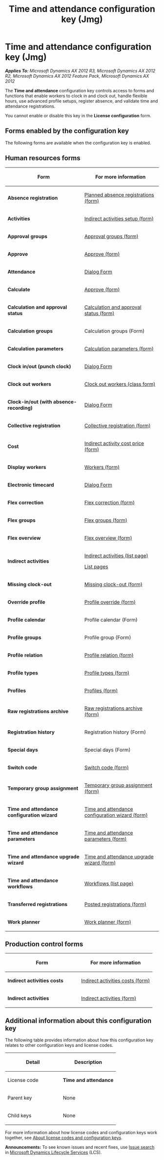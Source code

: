 ﻿---
title: Time and attendance configuration key (Jmg)
TOCTitle: Time and attendance configuration key (Jmg)
ms:assetid: aa8857b0-1f34-4ff6-8574-d31bea141dcd
ms:mtpsurl: https://technet.microsoft.com/en-us/library/Aa589265(v=AX.60)
ms:contentKeyID: 37831975
ms.date: 05/02/2014
mtps_version: v=AX.60
f1_keywords:
- Data_Dictionary.Configuration_Keys.Jmg
---

# Time and attendance configuration key (Jmg) 


_**Applies To:** Microsoft Dynamics AX 2012 R3, Microsoft Dynamics AX 2012 R2, Microsoft Dynamics AX 2012 Feature Pack, Microsoft Dynamics AX 2012_

The **Time and attendance** configuration key controls access to forms and functions that enable workers to clock in and clock out, handle flexible hours, use advanced profile setups, register absence, and validate time and attendance registrations.

You cannot enable or disable this key in the **License configuration** form.

## Forms enabled by the configuration key

The following forms are available when the configuration key is enabled.

## Human resources forms

<table>
<colgroup>
<col style="width: 50%" />
<col style="width: 50%" />
</colgroup>
<thead>
<tr class="header">
<th><p>Form</p></th>
<th><p>For more information</p></th>
</tr>
</thead>
<tbody>
<tr class="odd">
<td><p><strong>Absence registration</strong></p></td>
<td><p><a href="https://technet.microsoft.com/en-us/library/aa589208(v=ax.60)">Planned absence registrations (form)</a></p></td>
</tr>
<tr class="even">
<td><p><strong>Activities</strong></p></td>
<td><p><a href="https://technet.microsoft.com/en-us/library/aa600187(v=ax.60)">Indirect activities setup (form)</a></p></td>
</tr>
<tr class="odd">
<td><p><strong>Approval groups</strong></p></td>
<td><p><a href="https://technet.microsoft.com/en-us/library/aa553307(v=ax.60)">Approval groups (form)</a></p></td>
</tr>
<tr class="even">
<td><p><strong>Approve</strong></p></td>
<td><p><a href="https://technet.microsoft.com/en-us/library/aa550235(v=ax.60)">Approve (form)</a></p></td>
</tr>
<tr class="odd">
<td><p><strong>Attendance</strong></p></td>
<td><p><a href="https://technet.microsoft.com/en-us/library/aa596676(v=ax.60)">Dialog Form</a></p></td>
</tr>
<tr class="even">
<td><p><strong>Calculate</strong></p></td>
<td><p><a href="https://technet.microsoft.com/en-us/library/aa550235(v=ax.60)">Approve (form)</a></p></td>
</tr>
<tr class="odd">
<td><p><strong>Calculation and approval status</strong></p></td>
<td><p><a href="https://technet.microsoft.com/en-us/library/aa500601(v=ax.60)">Calculation and approval status (form)</a></p></td>
</tr>
<tr class="even">
<td><p><strong>Calculation groups</strong></p></td>
<td><p>Calculation groups (Form)</p></td>
</tr>
<tr class="odd">
<td><p><strong>Calculation parameters</strong></p></td>
<td><p><a href="https://technet.microsoft.com/en-us/library/aa584600(v=ax.60)">Calculation parameters (form)</a></p></td>
</tr>
<tr class="even">
<td><p><strong>Clock in/out (punch clock)</strong></p></td>
<td><p><a href="https://technet.microsoft.com/en-us/library/aa596676(v=ax.60)">Dialog Form</a></p></td>
</tr>
<tr class="odd">
<td><p><strong>Clock out workers</strong></p></td>
<td><p><a href="https://technet.microsoft.com/en-us/library/aa552036(v=ax.60)">Clock out workers (class form)</a></p></td>
</tr>
<tr class="even">
<td><p><strong>Clock-in/out (with absence-recording)</strong></p></td>
<td><p><a href="https://technet.microsoft.com/en-us/library/aa596676(v=ax.60)">Dialog Form</a></p></td>
</tr>
<tr class="odd">
<td><p><strong>Collective registration</strong></p></td>
<td><p><a href="https://technet.microsoft.com/en-us/library/aa575057(v=ax.60)">Collective registration (form)</a></p></td>
</tr>
<tr class="even">
<td><p><strong>Cost</strong></p></td>
<td><p><a href="https://technet.microsoft.com/en-us/library/aa596823(v=ax.60)">Indirect activity cost price (form)</a></p></td>
</tr>
<tr class="odd">
<td><p><strong>Display workers</strong></p></td>
<td><p><a href="https://technet.microsoft.com/en-us/library/aa583961(v=ax.60)">Workers (form)</a></p></td>
</tr>
<tr class="even">
<td><p><strong>Electronic timecard</strong></p></td>
<td><p><a href="https://technet.microsoft.com/en-us/library/aa596676(v=ax.60)">Dialog Form</a></p></td>
</tr>
<tr class="odd">
<td><p><strong>Flex correction</strong></p></td>
<td><p><a href="https://technet.microsoft.com/en-us/library/aa576228(v=ax.60)">Flex correction (form)</a></p></td>
</tr>
<tr class="even">
<td><p><strong>Flex groups</strong></p></td>
<td><p><a href="https://technet.microsoft.com/en-us/library/aa549019(v=ax.60)">Flex groups (form)</a></p></td>
</tr>
<tr class="odd">
<td><p><strong>Flex overview</strong></p></td>
<td><p><a href="https://technet.microsoft.com/en-us/library/aa585660(v=ax.60)">Flex overview (form)</a></p></td>
</tr>
<tr class="even">
<td><p><strong>Indirect activities</strong></p></td>
<td><p><a href="https://technet.microsoft.com/en-us/library/aa550612(v=ax.60)">Indirect activities (list page)</a></p>
<p><a href="list-pages.md">List pages</a></p></td>
</tr>
<tr class="odd">
<td><p><strong>Missing clock-out</strong></p></td>
<td><p><a href="https://technet.microsoft.com/en-us/library/aa575853(v=ax.60)">Missing clock-out (form)</a></p></td>
</tr>
<tr class="even">
<td><p><strong>Override profile</strong></p></td>
<td><p><a href="https://technet.microsoft.com/en-us/library/aa500595(v=ax.60)">Profile override (form)</a></p></td>
</tr>
<tr class="odd">
<td><p><strong>Profile calendar</strong></p></td>
<td><p>Profile calendar (Form)</p></td>
</tr>
<tr class="even">
<td><p><strong>Profile groups</strong></p></td>
<td><p>Profile group (Form)</p></td>
</tr>
<tr class="odd">
<td><p><strong>Profile relation</strong></p></td>
<td><p><a href="https://technet.microsoft.com/en-us/library/aa584182(v=ax.60)">Profile relation (form)</a></p></td>
</tr>
<tr class="even">
<td><p><strong>Profile types</strong></p></td>
<td><p><a href="https://technet.microsoft.com/en-us/library/hh242879(v=ax.60)">Profile types (form)</a></p></td>
</tr>
<tr class="odd">
<td><p><strong>Profiles</strong></p></td>
<td><p><a href="https://technet.microsoft.com/en-us/library/aa619449(v=ax.60)">Profiles (form)</a></p></td>
</tr>
<tr class="even">
<td><p><strong>Raw registrations archive</strong></p></td>
<td><p><a href="https://technet.microsoft.com/en-us/library/aa549941(v=ax.60)">Raw registrations archive (form)</a></p></td>
</tr>
<tr class="odd">
<td><p><strong>Registration history</strong></p></td>
<td><p>Registration history (Form)</p></td>
</tr>
<tr class="even">
<td><p><strong>Special days</strong></p></td>
<td><p>Special days (Form)</p></td>
</tr>
<tr class="odd">
<td><p><strong>Switch code</strong></p></td>
<td><p><a href="https://technet.microsoft.com/en-us/library/aa599251(v=ax.60)">Switch code (form)</a></p></td>
</tr>
<tr class="even">
<td><p><strong>Temporary group assignment</strong></p></td>
<td><p><a href="https://technet.microsoft.com/en-us/library/aa553475(v=ax.60)">Temporary group assignment (form)</a></p></td>
</tr>
<tr class="odd">
<td><p><strong>Time and attendance configuration wizard</strong></p></td>
<td><p><a href="https://technet.microsoft.com/en-us/library/aa582300(v=ax.60)">Time and attendance configuration wizard (form)</a></p></td>
</tr>
<tr class="even">
<td><p><strong>Time and attendance parameters</strong></p></td>
<td><p><a href="https://technet.microsoft.com/en-us/library/aa634266(v=ax.60)">Time and attendance parameters (form)</a></p></td>
</tr>
<tr class="odd">
<td><p><strong>Time and attendance upgrade wizard</strong></p></td>
<td><p><a href="https://technet.microsoft.com/en-us/library/aa597985(v=ax.60)">Time and attendance upgrade wizard (form)</a></p></td>
</tr>
<tr class="even">
<td><p><strong>Time and attendance workflows</strong></p></td>
<td><p><a href="https://technet.microsoft.com/en-us/library/hh209721(v=ax.60)">Workflows (list page)</a></p></td>
</tr>
<tr class="odd">
<td><p><strong>Transferred registrations</strong></p></td>
<td><p><a href="https://technet.microsoft.com/en-us/library/aa576104(v=ax.60)">Posted registrations (form)</a></p></td>
</tr>
<tr class="even">
<td><p><strong>Work planner</strong></p></td>
<td><p><a href="https://technet.microsoft.com/en-us/library/aa576991(v=ax.60)">Work planner (form)</a></p></td>
</tr>
</tbody>
</table>


## Production control forms

<table>
<colgroup>
<col style="width: 50%" />
<col style="width: 50%" />
</colgroup>
<thead>
<tr class="header">
<th><p>Form</p></th>
<th><p>For more information</p></th>
</tr>
</thead>
<tbody>
<tr class="odd">
<td><p><strong>Indirect activities costs</strong></p></td>
<td><p><a href="https://technet.microsoft.com/en-us/library/aa596946(v=ax.60)">Indirect activities costs (form)</a></p></td>
</tr>
<tr class="even">
<td><p><strong>Indirect activities</strong></p></td>
<td><p><a href="https://technet.microsoft.com/en-us/library/aa597338(v=ax.60)">Indirect activities (form)</a></p></td>
</tr>
</tbody>
</table>


## Additional information about this configuration key

The following table provides information about how this configuration key relates to other configuration keys and license codes.

<table>
<colgroup>
<col style="width: 50%" />
<col style="width: 50%" />
</colgroup>
<thead>
<tr class="header">
<th><p>Detail</p></th>
<th><p>Description</p></th>
</tr>
</thead>
<tbody>
<tr class="odd">
<td><p>License code</p></td>
<td><p><strong>Time and attendance</strong></p></td>
</tr>
<tr class="even">
<td><p>Parent key</p></td>
<td><p>None</p></td>
</tr>
<tr class="odd">
<td><p>Child keys</p></td>
<td><p>None</p></td>
</tr>
</tbody>
</table>


For more information about how license codes and configuration keys work together, see [About license codes and configuration keys](https://technet.microsoft.com/en-us/library/aa548653\(v=ax.60\)).

  
**Announcements:** To see known issues and recent fixes, use [Issue search](http://go.microsoft.com/fwlink/?linkid=389258) in [Microsoft Dynamics Lifecycle Services](http://go.microsoft.com/fwlink/?linkid=306505) (LCS).

